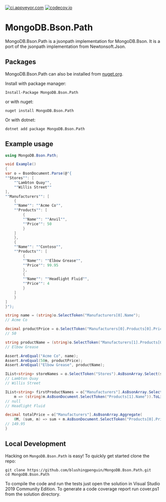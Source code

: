 [![ci.appveyor.com](https://ci.appveyor.com/api/projects/status/github/blushingpenguin/MongoDB.Bson.Path?branch=master&svg=true)](https://ci.appveyor.com/project/blushingpenguin/mongodb-bson-path)
[![codecov.io](https://codecov.io/gh/blushingpenguin/MongoDB.Bson.Path/coverage.svg?branch=master)](https://codecov.io/gh/blushingpenguin/MongoDB.Bson.Path?branch=master)

# MongoDB.Bson.Path #

MongoDB.Bson.Path is a jsonpath implementation for MongoDB.Bson. It is a port of the jsonpath implementation from Newtonsoft.Json.

## Packages ##

MongoDB.Bson.Path can also be installed from [nuget.org](https://www.nuget.org/packages/MongoDB.Bson.Path/).

Install with package manager:

    Install-Package MongoDB.Bson.Path

or with nuget:

    nuget install MongoDB.Bson.Path

Or with dotnet:

    dotnet add package MongoDB.Bson.Path

## Example usage ##

```csharp
using MongoDB.Bson.Path;

void Example()
{
var o = BsonDocument.Parse(@"{
""Stores"": [
    ""Lambton Quay"",
    ""Willis Street""
],
""Manufacturers"": [
    {
    ""Name"": ""Acme Co"",
    ""Products"": [
        {
        ""Name"": ""Anvil"",
        ""Price"": 50
        }
    ]
    },
    {
    ""Name"": ""Contoso"",
    ""Products"": [
        {
        ""Name"": ""Elbow Grease"",
        ""Price"": 99.95
        },
        {
        ""Name"": ""Headlight Fluid"",
        ""Price"": 4
        }
    ]
    }
]
}");

string name = (string)o.SelectToken("Manufacturers[0].Name");
// Acme Co

decimal productPrice = o.SelectToken("Manufacturers[0].Products[0].Price").ToDecimal();
// 50

string productName = (string)o.SelectToken("Manufacturers[1].Products[0].Name");
// Elbow Grease

Assert.AreEqual("Acme Co", name);
Assert.AreEqual(50m, productPrice);
Assert.AreEqual("Elbow Grease", productName);

IList<string> storeNames = o.SelectToken("Stores").AsBsonArray.Select(s => (string)s).ToList();
// Lambton Quay
// Willis Street

IList<string> firstProductNames = o["Manufacturers"].AsBsonArray.Select(
    m => (string)m.AsBsonDocument.SelectToken("Products[1].Name")).ToList();
// null
// Headlight Fluid

decimal totalPrice = o["Manufacturers"].AsBsonArray.Aggregate(
    0M, (sum, m) => sum + m.AsBsonDocument.SelectToken("Products[0].Price").ToDecimal());
// 149.95
}

```

## Local Development ##

Hacking on `MongoDB.Bson.Path` is easy! To quickly get started clone the repo:

    git clone https://github.com/blushingpenguin/MongoDB.Bson.Path.git
    cd MongoDB.Bson.Path

To compile the code and run the tests just open the solution in
Visual Studio 2019 Community Edition.  To generate a code coverage report
run cover.ps1 from the solution directory.
